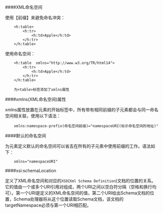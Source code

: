 ####XML命名空间

使用【前缀】来避免命名冲突：

		<h:table>
			<h:tr>
				<h:td>Apple</h:td>
			</h:tr>
		</h:table>

使用命名空间：

		<h:table  xmlns="http://www.w3.org/TR/html14">
			<h:tr>
				<h:td>Apple</h:td>
			</h:tr>
		</h:table>

		为<table>标签添加了xmlns属性

####xmlns(XML命名空间)属性

xmlns属性放置在元素的开始标签中，所有带有相同前缀的子元素都会与同一命名空间相关联，使用以下语法：

		xmlns:namespace-prefix(命名空间前缀)="namespaceURI(标示命名空间的地址)"

####默认的命名空间

为元素定义默认的命名空间可以省去在所有的子元素中使用前缀的工作。语法如下：

		xmlns="namespaceURI"

####xsi:schemaLocation

定义了XML命名空间和对应的`XSD`(`Xml Schema Definition`)文档的位置的关系。它的值由一个或多个URI引用对组成，两个URI之间以空白符分隔（空格和换行均可）。第一个URI是定义的XML命名空间的值，第二个URI给出Schema文档的位置，Schema处理器将从这个位置读取Schema文档，该文档的targetNamespace必须与第一个URI相匹配。


		